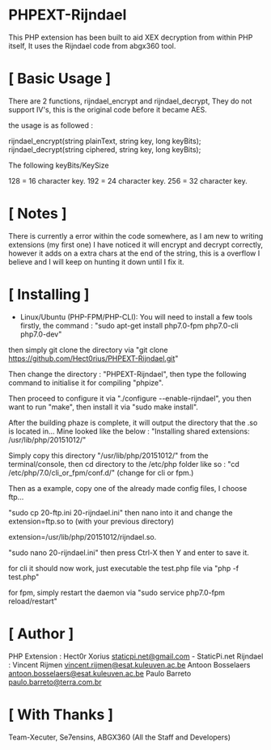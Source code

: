 # PHPEXT-Rijndael
This PHP extension has been built to aid XEX decryption from within PHP itself, It uses the Rijndael code from abgx360 tool.

# [ Basic Usage ]
There are 2 functions, rijndael_encrypt and rijndael_decrypt, They do not support IV's, this is the original code before 
it became AES.

the usage is as followed :

rijndael_encrypt(string plainText, string key, long keyBits);
rijndael_decrypt(string ciphered, string key, long keyBits);

The following keyBits/KeySize

128 = 16 character key.
192 = 24 character key.
256 = 32 character key.

# [ Notes ]
There is currently a error within the code somewhere, as I am new to writing extensions (my first one) I have noticed it will
encrypt and decrypt correctly, however it adds on a extra chars at the end of the string, this is a overflow I believe and
I will keep on hunting it down until I fix it.


# [ Installing ]
- Linux/Ubuntu (PHP-FPM/PHP-CLI):
You will need to install a few tools firstly, the command : "sudo apt-get install php7.0-fpm php7.0-cli php7.0-dev"

then simply git clone the directory via "git clone https://github.com/Hect0rius/PHPEXT-Rijndael.git" 

Then change the directory : "PHPEXT-Rijndael", then type the following command to initialise it for compiling "phpize".

Then proceed to configure it via "./configure --enable-rijndael", you then want to run "make", then install it via "sudo make install".

After the building phaze is complete, it will output the directory that the .so is located in... Mine looked like the below :
"Installing shared extensions:     /usr/lib/php/20151012/"

Simply copy this directory "/usr/lib/php/20151012/" from the terminal/console, then cd directory to the /etc/php folder like so :
"cd /etc/php/7.0/cli_or_fpm/conf.d/" (change for cli or fpm.)

Then as a example, copy one of the already made config files, I choose ftp...

"sudo cp 20-ftp.ini 20-rijndael.ini" then nano into it and change the extension=ftp.so to (with your previous directory)

extension=/usr/lib/php/20151012/rijndael.so.

"sudo nano 20-rijndael.ini" then press Ctrl-X then Y and enter to save it.

for cli it should now work, just executable the test.php file via "php -f test.php"

for fpm, simply restart the daemon via "sudo service php7.0-fpm reload/restart"

# [ Author ]
PHP Extension : Hect0r Xorius <staticpi.net@gmail.com> - StaticPi.net
Rijndael : Vincent Rijmen <vincent.rijmen@esat.kuleuven.ac.be>
           Antoon Bosselaers <antoon.bosselaers@esat.kuleuven.ac.be>
           Paulo Barreto <paulo.barreto@terra.com.br>
 # [ With Thanks ]
 Team-Xecuter, Se7ensins, ABGX360 (All the Staff and Developers)
